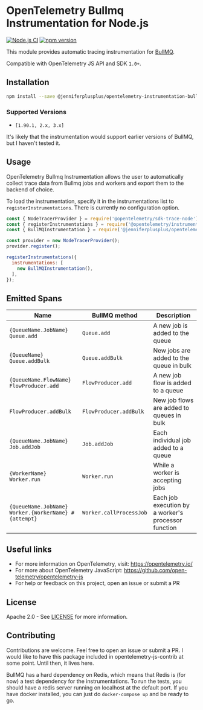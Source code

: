 # OpenTelemetry Bullmq Instrumentation for Node.js

[![Node.js CI](https://github.com/jenniferplusplus/opentelemetry-instrumentation-bullmq/actions/workflows/ci.yml/badge.svg?branch=main)](https://github.com/jenniferplusplus/opentelemetry-instrumentation-bullmq/actions/workflows/ci.yml) 
[![npm version](https://badge.fury.io/js/@jenniferplusplus%2Fopentelemetry-instrumentation-bullmq.svg)](https://badge.fury.io/js/@jenniferplusplus%2Fopentelemetry-instrumentation-bullmq)

This module provides automatic tracing instrumentation for [BullMQ][bullmq-web-url].

Compatible with OpenTelemetry JS API and SDK `1.0+`.

## Installation

```bash
npm install --save @jenniferplusplus/opentelemetry-instrumentation-bullmq
```

### Supported Versions

- `[1.90.1, 2.x, 3.x]`

It's likely that the instrumentation would support earlier versions of BullMQ, but I haven't tested it.

## Usage

OpenTelemetry Bullmq Instrumentation allows the user to automatically collect trace data from Bullmq jobs and workers and export them to the backend of choice.

To load the instrumentation, specify it in the instrumentations list to `registerInstrumentations`. There is currently no configuration option.

```javascript
const { NodeTracerProvider } = require('@opentelemetry/sdk-trace-node');
const { registerInstrumentations } = require('@opentelemetry/instrumentation');
const { BullMQInstrumentation } = require('@jenniferplusplus/opentelemetry-instrumentation-bullmq');

const provider = new NodeTracerProvider();
provider.register();

registerInstrumentations({
  instrumentations: [
    new BullMQInstrumentation(),
  ],
});
```

## Emitted Spans

| Name                                                   | BullMQ method           | Description                                         |
|--------------------------------------------------------|-------------------------|-----------------------------------------------------|
| `{QueueName.JobName} Queue.add`                        | `Queue.add            ` | A new job is added to the queue                     |
| `{QueueName} Queue.addBulk`                            | `Queue.addBulk        ` | New jobs are added to the queue in bulk             |
| `{QueueName.FlowName} FlowProducer.add`                | `FlowProducer.add     ` | A new job flow is added to a queue                  |
| `FlowProducer.addBulk  `                               | `FlowProducer.addBulk ` | New job flows are added to queues in bulk           |
| `{QueueName.JobName} Job.addJob`                       | `Job.addJob           ` | Each individual job added to a queue                |
| `{WorkerName} Worker.run`                              | `Worker.run           ` | While a worker is accepting jobs                    |
| `{QueueName.JobName} Worker.{WorkerName} #{attempt}`   | `Worker.callProcessJob` | Each job execution by a worker's processor function |


## Useful links

- For more information on OpenTelemetry, visit: <https://opentelemetry.io/>
- For more about OpenTelemetry JavaScript: <https://github.com/open-telemetry/opentelemetry-js>
- For help or feedback on this project, open an issue or submit a PR

## License

Apache 2.0 - See [LICENSE][license-url] for more information.

[license-url]: https://opensource.org/licenses/Apache-2.0
[npm-url]: https://www.npmjs.com/package/@jenniferplusplus/opentelemetry-instrumentation-bullmq
[bullmq-web-url]: https://docs.bullmq.io/

## Contributing

Contributions are welcome. Feel free to open an issue or submit a PR. I would like to have this package included in opentelemetry-js-contrib at some point. Until then, it lives here.

BullMQ has a hard dependency on Redis, which means that Redis is (for now) a test dependency for the instrumentations. To run the tests, you should have a redis server running on localhost at the default port. If you have docker installed, you can just do `docker-compose up` and be ready to go.
